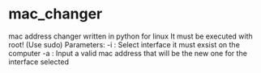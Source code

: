 # mac_changer
mac address changer written in python for linux
It must be executed with root! (Use sudo)
Parameters:
-i : Select interface it must exsist on the computer
-a : Input a valid mac address that will be the new one for the interface selected

